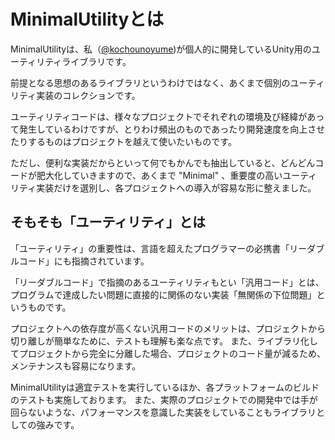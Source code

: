 # MinimalUtilityとは
MinimalUtilityは、私（[@kochounoyume](https://github.com/kochounoyume))が個人的に開発しているUnity用のユーティリティライブラリです。

前提となる思想のあるライブラリというわけではなく、あくまで個別のユーティリティ実装のコレクションです。

ユーティリティコードは、様々なプロジェクトでそれぞれの環境及び経緯があって発生しているわけですが、とりわけ頻出のものであったり開発速度を向上させたりするものはプロジェクトを越えて使いたいものです。

ただし、便利な実装だからといって何でもかんでも抽出していると、どんどんコードが肥大化していきますので、あくまで "Minimal" 、重要度の高いユーティリティ実装だけを選別し、各プロジェクトへの導入が容易な形に整えました。
## そもそも「ユーティリティ」とは
「ユーティリティ」の重要性は、言語を超えたプログラマーの必携書「リーダブルコード」にも指摘されています。

「リーダブルコード」で指摘のあるユーティリティもとい「汎用コード」とは、プログラムで達成したい問題に直接的に関係のない実装「無関係の下位問題」というものです。

プロジェクトへの依存度が高くない汎用コードのメリットは、プロジェクトから切り離しが簡単なために、テストも理解も楽な点です。
また、ライブラリ化してプロジェクトから完全に分離した場合、プロジェクトのコード量が減るため、メンテナンスも容易になります。

MinimalUtilityは適宜テストを実行しているほか、各プラットフォームのビルドのテストも実施しております。
また、実際のプロジェクトでの開発中では手が回らないような、パフォーマンスを意識した実装をしていることもライブラリとしての強みです。